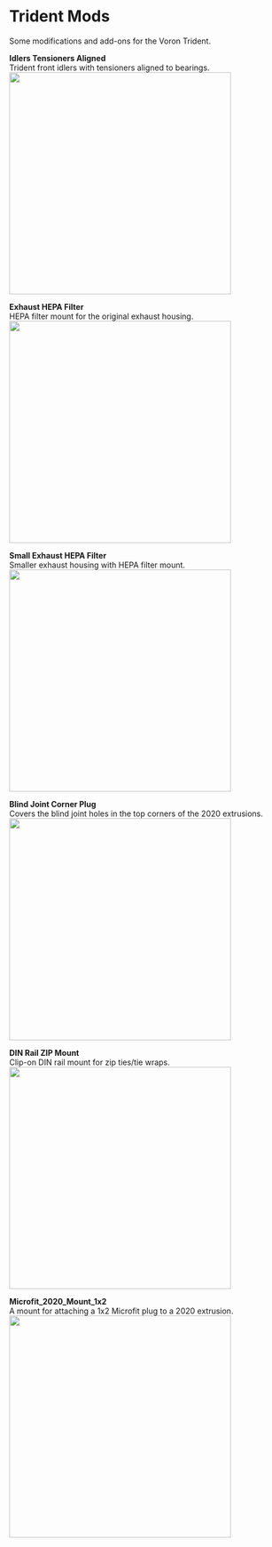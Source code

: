 # Trident Mods

Some modifications and add-ons for the Voron Trident.  


**Idlers Tensioners Aligned**  
Trident front idlers with tensioners aligned to bearings.  
<img src="https://github.com/pila81/Trident_Mods/blob/main/Idlers_Tensioners_Aligned/images/Idlers_Tensioners_Aligned_1.jpg" width="400">
  
  
**Exhaust HEPA Filter**  
HEPA filter mount for the original exhaust housing.  
<img src="https://github.com/pila81/Trident_Mods/blob/main/Exhaust_HEPA_Filter/images/Exhaust_HEPA_Filter_2.PNG" width="400">
  
  
**Small Exhaust HEPA Filter**  
Smaller exhaust housing with HEPA filter mount.  
<img src="https://github.com/pila81/Trident_Mods/blob/main/Exhaust_HEPA_Filter_Small/images/Exhaust_HEPA_Filter_Small_2.PNG" width="400">
  
  
**Blind Joint Corner Plug**  
Covers the blind joint holes in the top corners of the 2020 extrusions.  
<img src="https://github.com/pila81/Trident_Mods/blob/main/Blind_Joint_Corner_Plug/images/Blind_Joint_Corner_Plug_2.PNG" width="400">
  
  
**DIN Rail ZIP Mount**  
Clip-on DIN rail mount for zip ties/tie wraps.  
<img src="https://github.com/pila81/Trident_Mods/blob/main/DIN_Rail_ZIP_Mount/images/DIN_Rail_ZIP_Mount_1.PNG" width="400">
  
  
**Microfit_2020_Mount_1x2**  
A mount for attaching a 1x2 Microfit plug to a 2020 extrusion.  
<img src="https://github.com/pila81/Trident_Mods/blob/main/Microfit_2020_Mount_1x2/images/Microfit_2020_Mount_1x2_1.PNG" width="400">

